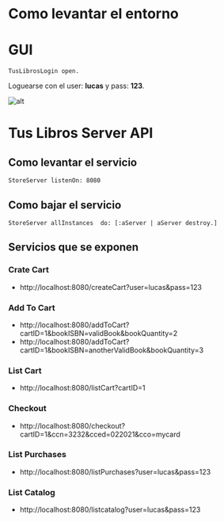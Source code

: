 # Como levantar el entorno

# GUI

```TusLibrosLogin open.```

Loguearse con el user: **lucas** y pass: **123**.

![alt](login.png)

# Tus Libros Server API

## Como levantar el servicio
```StoreServer listenOn: 8080```
## Como bajar el servicio
```StoreServer allInstances  do: [:aServer | aServer destroy.] ```

## Servicios que se exponen
### Crate Cart

- http://localhost:8080/createCart?user=lucas&pass=123

### Add To Cart

- http://localhost:8080/addToCart?cartID=1&bookISBN=validBook&bookQuantity=2
- http://localhost:8080/addToCart?cartID=1&bookISBN=anotherValidBook&bookQuantity=3

### List Cart

- http://localhost:8080/listCart?cartID=1

### Checkout

- http://localhost:8080/checkout?cartID=1&ccn=3232&cced=022021&cco=mycard

### List Purchases

- http://localhost:8080/listPurchases?user=lucas&pass=123

### List Catalog

- http://localhost:8080/listcatalog?user=lucas&pass=123
